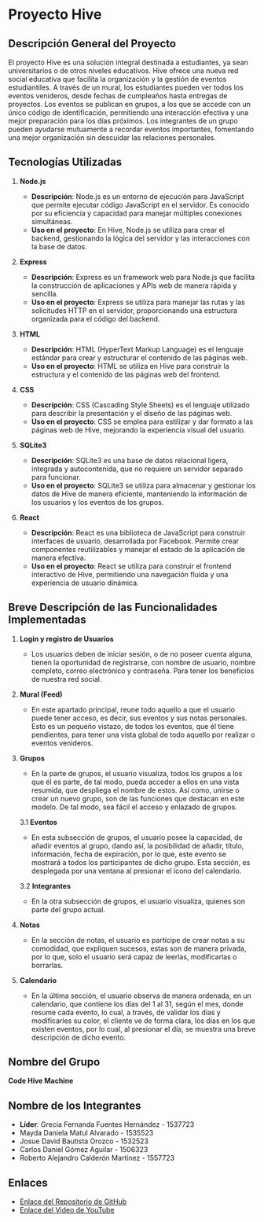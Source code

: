 # Proyecto Hive

## Descripción General del Proyecto

El proyecto Hive es una solución integral destinada a estudiantes, ya sean universitarios o de otros niveles educativos. Hive ofrece una nueva red social educativa que facilita la organización y la gestión de eventos estudiantiles. A través de un mural, los estudiantes pueden ver todos los eventos venideros, desde fechas de cumpleaños hasta entregas de proyectos. Los eventos se publican en grupos, a los que se accede con un único código de identificación, permitiendo una interacción efectiva y una mejor preparación para los días próximos. Los integrantes de un grupo pueden ayudarse mutuamente a recordar eventos importantes, fomentando una mejor organización sin descuidar las relaciones personales.

## Tecnologías Utilizadas

1. **Node.js**
   - **Descripción**: Node.js es un entorno de ejecución para JavaScript que permite ejecutar código JavaScript en el servidor. Es conocido por su eficiencia y capacidad para manejar múltiples conexiones simultáneas.
   - **Uso en el proyecto**: En Hive, Node.js se utiliza para crear el backend, gestionando la lógica del servidor y las interacciones con la base de datos.

2. **Express**
   - **Descripción**: Express es un framework web para Node.js que facilita la construcción de aplicaciones y APIs web de manera rápida y sencilla.
   - **Uso en el proyecto**: Express se utiliza para manejar las rutas y las solicitudes HTTP en el servidor, proporcionando una estructura organizada para el código del backend.

3. **HTML**
   - **Descripción**: HTML (HyperText Markup Language) es el lenguaje estándar para crear y estructurar el contenido de las páginas web.
   - **Uso en el proyecto**: HTML se utiliza en Hive para construir la estructura y el contenido de las páginas web del frontend.

4. **CSS**
   - **Descripción**: CSS (Cascading Style Sheets) es el lenguaje utilizado para describir la presentación y el diseño de las páginas web.
   - **Uso en el proyecto**: CSS se emplea para estilizar y dar formato a las páginas web de Hive, mejorando la experiencia visual del usuario.

5. **SQLite3**
   - **Descripción**: SQLite3 es una base de datos relacional ligera, integrada y autocontenida, que no requiere un servidor separado para funcionar.
   - **Uso en el proyecto**: SQLite3 se utiliza para almacenar y gestionar los datos de Hive de manera eficiente, manteniendo la información de los usuarios y los eventos de los grupos.

6. **React**
   - **Descripción**: React es una biblioteca de JavaScript para construir interfaces de usuario, desarrollada por Facebook. Permite crear componentes reutilizables y manejar el estado de la aplicación de manera efectiva.
   - **Uso en el proyecto**: React se utiliza para construir el frontend interactivo de Hive, permitiendo una navegación fluida y una experiencia de usuario dinámica.

## Breve Descripción de las Funcionalidades Implementadas

1. **Login y registro de Usuarios**
   - Los usuarios deben de iniciar sesión, o de no poseer cuenta alguna, tienen la oportunidad de registrarse, con nombre de usuario, nombre completo, correo electrónico y contraseña. Para tener los beneficios de nuestra red social.

2. **Mural (Feed)**
   - En este apartado principal, reune todo aquello a que el usuario puede tener acceso, es decir, sus eventos y sus notas personales. Esto es un pequeño vistazo, de todos los eventos, que él tiene pendientes, para tener una vista global de todo aquello por realizar o eventos venideros.

3. **Grupos**
   - En la parte de grupos, el usuario visualiza, todos los grupos a los que él es parte, de tal modo, pueda acceder a ellos en una vista resumida, que despliega el nombre de estos. Así como, unirse o crear un nuevo grupo, son de las funciones que destacan en este modelo. De tal modo, sea fácil el acceso y enlazado de grupos.

   3.1 **Eventos**
      - En esta subsección de grupos, el usuario posee la capacidad, de añadir eventos al grupo, dando así, la posibilidad de añadir, título, información, fecha de expiración, por lo que, este evento se mostrará a todos los participantes de dicho grupo. Esta sección, es desplegada por una ventana al presionar el ícono del calendario.

   3.2 **Integrantes**
      - En la otra subsección de grupos, el usuario visualiza, quienes son parte del grupo actual.

4. **Notas**
   - En la sección de notas, el usuario es partícipe de crear notas a su comodidad, que expliquen sucesos, estas son de manera privada, por lo que, solo el usuario será capaz de leerlas, modificarlas o borrarlas.

5. **Calendario**
   - En la última sección, el usuario observa de manera ordenada, en un calendario, que contiene los días del 1 al 31, según el mes, donde resume cada evento, lo cual, a través, de validar los días y modificarles su color, el cliente ve de forma clara, los días en los que existen eventos, por lo cual, al presionar el día, se muestra una breve descripción de dicho evento.

## Nombre del Grupo

**Code Hive Machine**

## Nombre de los Integrantes

- **Líder**: Grecia Fernanda Fuentes Hernández - 1537723
- Mayda Daniela Matul Alvarado - 1535523
- Josue David Bautista Orozco - 1532523
- Carlos Daniel Gómez Aguilar - 1506323
- Roberto Alejandro Calderón Martínez - 1557723

## Enlaces

- [Enlace del Repositorio de GitHub]()
- [Enlace del Video de YouTube]()
